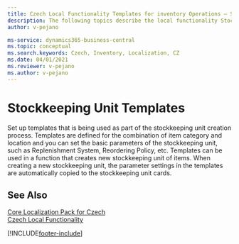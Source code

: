 ```yaml
---
title: Czech Local Functionality Templates for inventory Operations – Stockkeeping Unit Templates
description: The following topics describe the local functionality Stockkeeping Unit Templates in the Czech version of Business Central.
author: v-pejano

ms-service: dynamics365-business-central
ms.topic: conceptual
ms.search.keywords: Czech, Inventory, Localization, CZ
ms.date: 04/01/2021
ms.reviewer: v-pejano
ms.author: v-pejano
---
```


# Stockkeeping Unit Templates

Set up templates that is being used as part of the stockkeeping unit creation process.
Templates are defined for the combination of item category and location and you can set the basic parameters of the stockkeeping unit, such as Replenishment System, Reordering Policy, etc.
Templates can be used in a function that creates new stockkeeping unit of items. When creating a new stockkeeping unit, the parameter settings in the templates are automatically copied to the stockkeeping unit cards.

## See Also

[Core Localization Pack for Czech](ui-extensions-core-localization-pack-cz.md)  
[Czech Local Functionality](czech-local-functionality.md)  


[!INCLUDE[footer-include](../../includes/footer-banner.md)]
